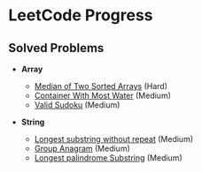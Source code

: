 # LeetCode Progress

## Solved Problems
- **Array**
  - [Median of Two Sorted Arrays](https://leetcode.com/problems/median-of-two-sorted-arrays/submissions/1167514008/) (Hard)
  - [Container With Most Water](https://leetcode.com/problems/container-with-most-water/submissions/1168534325/) (Medium)
  - [Valid Sudoku](https://leetcode.com/problems/valid-sudoku/submissions/1173980304/) (Medium)

- **String**
  - [Longest substring without repeat](https://leetcode.com/problems/longest-substring-without-repeating-characters/) (Medium)
  - [Group Anagram](https://leetcode.com/problems/group-anagrams/submissions/1170711477/) (Medium)
  - [Longest palindrome Substring](https://leetcode.com/problems/longest-palindromic-substring/) (Medium)